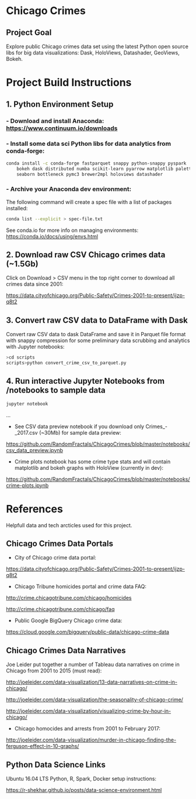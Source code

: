 # Chicago Crimes

## Project Goal

Explore public Chicago crimes data set using the latest Python open source libs for big data visualizations: Dask, HoloViews, Datashader, GeoViews, Bokeh.

# Project Build Instructions

## 1. Python Environment Setup

### - Download and install Anaconda: https://www.continuum.io/downloads

### - Install some data sci Python libs for data analytics from conda-forge:

```bash
conda install -c conda-forge fastparquet snappy python-snappy pyspark
    bokeh dask distributed numba scikit-learn pyarrow matplotlib palettable
    seaborn bottleneck pymc3 brewer2mpl holoviews datashader
```

### - Archive your Anaconda dev environment:

The following command will create a spec file with a list of packages installed: 

```bash
conda list --explicit > spec-file.txt
```

See conda.io for more info on managing environments: https://conda.io/docs/using/envs.html


## 2. Download raw CSV Chicago crimes data (~1.5Gb)

Click on Download > CSV menu in the top right corner to download all crimes data since 2001:

https://data.cityofchicago.org/Public-Safety/Crimes-2001-to-present/ijzp-q8t2

## 3. Convert raw CSV data to DataFrame with Dask

 Convert raw CSV data to dask DataFrame and save it in Parquet file format with snappy compression for some preliminary data scrubbing and analytics with Jupyter notebooks:

```bash
>cd scripts
scripts>python convert_crime_csv_to_parquet.py
```

## 4. Run interactive Jupyter Notebooks from /notebooks to sample data

```bash
jupyter notebook
```
...

- See CSV data preview notebook if you download only Crimes_-_2017.csv (~30Mb) for sample data preview: 

https://github.com/RandomFractals/ChicagoCrimes/blob/master/notebooks/csv_data_preview.ipynb

- Crime plots notebook has some crime type stats and will contain matplotlib and bokeh graphs with HoloView (currently in dev):

https://github.com/RandomFractals/ChicagoCrimes/blob/master/notebooks/crime-plots.ipynb


# References

Helpfull data and tech arcticles used for this project.

## Chicago Crimes Data Portals

- City of Chicago crime data portal:

https://data.cityofchicago.org/Public-Safety/Crimes-2001-to-present/ijzp-q8t2

- Chicago Tribune homicides portal and crime data FAQ:

http://crime.chicagotribune.com/chicago/homicides

http://crime.chicagotribune.com/chicago/faq

- Public Google BigQuery Chicago crime data: 

https://cloud.google.com/bigquery/public-data/chicago-crime-data


## Chicago Crimes Data Narratives

Joe Leider put together a number of Tableau data narratives on crime in Chicago from 2001 to 2015 (must read):

http://joeleider.com/data-visualization/13-data-narratives-on-crime-in-chicago/

http://joeleider.com/data-visualization/the-seasonality-of-chicago-crime/

http://joeleider.com/data-visualization/visualizing-crime-by-hour-in-chicago/

- Chicago homocides and arrests from 2001 to February 2017:

http://joeleider.com/data-visualization/murder-in-chicago-finding-the-ferguson-effect-in-10-graphs/


## Python Data Science Links

Ubuntu 16.04 LTS Python, R, Spark, Docker setup instructions:

https://r-shekhar.github.io/posts/data-science-environment.html

